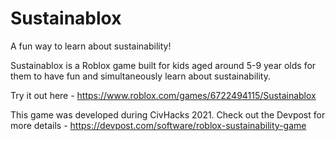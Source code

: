 # Sustainablox

A fun way to learn about sustainability!

Sustainablox is a Roblox game built for kids aged around 5-9 year olds for them to have fun and simultaneously learn about sustainability.

Try it out here - https://www.roblox.com/games/6722494115/Sustainablox

This game was developed during CivHacks 2021. Check out the Devpost for more details - https://devpost.com/software/roblox-sustainability-game
